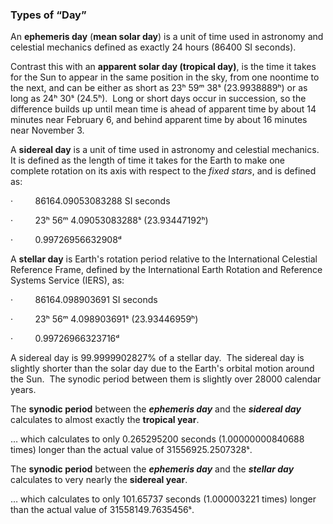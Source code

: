 ### Types of “Day”

An **ephemeris day** (**mean solar day**) is a unit of time used in astronomy and celestial mechanics defined as exactly 24 hours (86400 SI seconds).

Contrast this with an **apparent solar day (tropical day)**, is the time it takes for the Sun to appear in the same position in the sky, from one noontime to the next, and can be either as short as 23ʰ 59ᵐ 38ˢ (23.9938889ʰ) or as long as 24ʰ 30ˢ (24.5ʰ).  Long or short days occur in succession, so the difference builds up until mean time is ahead of apparent time by about 14 minutes near February 6, and behind apparent time by about 16 minutes near November 3.

A **sidereal day** is a unit of time used in astronomy and celestial mechanics. It is defined as the length of time it takes for the Earth to make one complete rotation on its axis with respect to the _fixed stars_, and is defined as:

·         86164.09053083288 SI seconds

·         23ʰ 56ᵐ 4.09053083288ˢ (23.93447192ʰ)

·         0.99726956632908ᵈ

A **stellar day** is Earth's rotation period relative to the International Celestial Reference Frame, defined by the International Earth Rotation and Reference Systems Service (IERS), as:

·         86164.098903691 SI seconds

·         23ʰ 56ᵐ 4.098903691ˢ (23.93446959ʰ)

·         0.99726966323716ᵈ

A sidereal day is 99.9999902827% of a stellar day.  The sidereal day is slightly shorter than the solar day due to the Earth's orbital motion around the Sun.  The synodic period between them is slightly over 28000 calendar years.

The **synodic period** between the **_ephemeris day_** and the **_sidereal day_** calculates to almost exactly the **tropical year**.



… which calculates to only 0.265295200 seconds (1.00000000840688 times) longer than the actual value of 31556925.2507328ˢ.

The **synodic period** between the **_ephemeris day_** and the **_stellar day_** calculates to very nearly the **sidereal year**.

… which calculates to only 101.65737 seconds (1.000003221 times) longer than the actual value of 31558149.7635456ˢ.